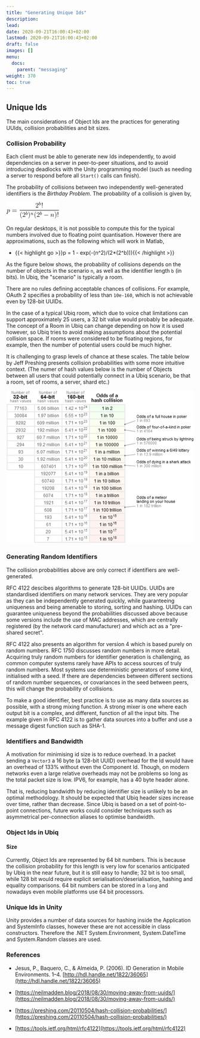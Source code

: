 ```yaml
---
title: "Generating Unique Ids"
description: 
lead: 
date: 2020-09-21T16:00:43+02:00
lastmod: 2020-09-21T16:00:43+02:00
draft: false
images: []
menu:
  docs:
    parent: "messaging"
weight: 370
toc: true
---
```


## Unique Ids

The main considerations of Object Ids are the practices for generating UUIds, collision probabilities and bit sizes.

### Collision Probability

Each client must be able to generate new Ids independently, to avoid dependencies on a server in peer-to-peer situations, and to avoid introducing deadlocks with the Unity programming model (such as needing a server to respond before all `Start()` calls can finish).

The probability of collisions between two independently well-generated identifiers is the *Birthday Problem*. The probability of a collision is given by,

![formula](formula.png)

On regular desktops, it is not possible to compute this for the typical numbers involved due to floating point quantisation. However there are approximations, such as the following which will work in Matlab,

* {{< highlight go >}}p = 1 - exp(-(n^2)/(2*(2^b))){{< /highlight >}}

As the figure below shows, the probability of collisions depends on the number of objects in the scenario `n`, as well as the identifier length `b` (in bits). In Ubiq, the "scenario" is typically a room.

There are no rules defining acceptable chances of collisions. For example, OAuth 2 specifies a probability of less than `10e-160`, which is not achievable even by 128-bit UUIDs.

In the case of a typical Ubiq room, which due to voice chat limitations can support approximately 25 users, a 32 bit value would probably be adequate. The concept of a Room in Ubiq can change depending on how it is used however, so Ubiq tries to avoid making assumptions about the potential collision space. If rooms were considered to be floating regions, for example, then the number of potential users could be much higher.

It is challenging to grasp levels of chance at these scales. The table below by Jeff Preshing presents collision probabilities with some more intuitive context. (The numer of hash values below is the number of Objects between all users that could potentially connect in a Ubiq scenario, be that a room, set of rooms, a server, shard etc.)

![scales](scales.png)

### Generating Random Identifiers

The collision probabilities above are only correct if identifiers are well-generated.

RFC 4122 descibes algorithms to generate 128-bit UUIDs. UUIDs are standardised identifiers on many network services. They are very popular as they can be independently generated quickly, while guaranteeing uniqueness and being amenable to storing, sorting and hashing. UUIDs can guarantee uniqueness beyond the probabilities discussed above because some versions include the use of MAC addresses, which are centrally registered (by the network card manufacturer) and which act as a "pre-shared secret".

RFC 4122 also presents an algorithm for version 4 which is based purely on random numbers. RFC 1750 discusses random numbers in more detail. Acquiring truly random numbers for identifier generation is challenging, as common computer systems rarely have APIs to access sources of truly random numbers. Most systems use deterministic generators of some kind, initialised with a seed. If there are dependencies between different sections of random number sequences, or covariances in the seed between peers, this will change the probability of collisions.

To make a good identifier, best practice is to use as many data sources as possible, with a strong mixing function. A strong mixer is one where each output bit is a complex, and different, function of all the input bits. The example given in RFC 4122 is to gather data sources into a buffer and use a message digest function such as SHA-1.

### Identifiers and Bandwidth

A motivation for minimising id size is to reduce overhead. In a packet sending a `Vector3` a 16 byte (a 128-bit UUID) overhead for the Id would have an overhead of 133% without even the Component Id. Though, on modern networks even a large relative overheads may not be problems so long as the total packet size is low. IPV6, for example, has a 40 byte header alone.

That is, reducing bandwidth by reducing identifier size is unlikely to be an optimal methodology. It should be expected that Ubiq header sizes increase over time, rather than decrease. Since Ubiq is based on a set of point-to-point connections, future works could consider techniques such as asymmetrical per-connection aliases to optimise bandwidth.

### Object Ids in Ubiq

#### Size

Currently, Object Ids are represented by 64 bit numbers. This is because the collision probability for this length is very low for scenarios anticipated by Ubiq in the near future, but it is still easy to handle; 32 bit is too small, while 128 bit would require explicit serialisation/deserialisation, hashing and equality comparisons. 64 bit numbers can be stored in a `long` and nowadays even mobile platforms use 64 bit processors.

### Unique Ids in Unity

Unity provides a number of data sources for hashing inside the Application and SystemInfo classes, however these are not accessible in class constructors. Therefore the .NET System.Environment, System.DateTime and System.Random classes are used.

### References

* Jesus, P., Baquero, C., & Almeida, P. (2006). ID Generation in Mobile Environments. 1–4. [http://hdl.handle.net/1822/36065](http://hdl.handle.net/1822/36065)

* [https://neilmadden.blog/2018/08/30/moving-away-from-uuids/](https://neilmadden.blog/2018/08/30/moving-away-from-uuids/)

* [https://preshing.com/20110504/hash-collision-probabilities/](https://preshing.com/20110504/hash-collision-probabilities/)

* [https://tools.ietf.org/html/rfc4122](https://tools.ietf.org/html/rfc4122)